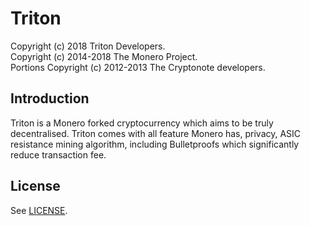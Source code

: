 # Triton

Copyright (c) 2018 Triton Developers.   
Copyright (c) 2014-2018 The Monero Project.     
Portions Copyright (c) 2012-2013 The Cryptonote developers.

## Introduction
Triton is a Monero forked cryptocurrency which aims to be truly decentralised. Triton comes with
all feature Monero has, privacy, ASIC resistance mining algorithm, including Bulletproofs which significantly reduce transaction fee.

## License

See [LICENSE](LICENSE).
